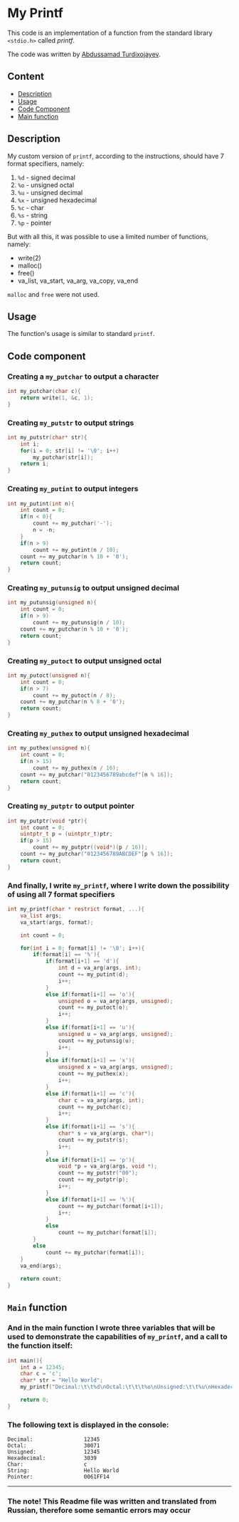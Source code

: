 # My Printf
This code is an implementation of a function from the standard library `<stdio.h>` called *printf*.

The code was written by [Abdussamad Turdixojayev](https://github.com/Abuuu2007).

## Content
- [Description](#description)
- [Usage](#usage)
- [Code Component](#code-component)
- [Main function](#main-function)
  
## Description
My custom version of `printf`, according to the instructions, should have 7 format specifiers, namely:
1. `%d` - signed decimal
2. `%o` - unsigned octal
3. `%u` - unsigned decimal
4. `%x` - unsigned hexadecimal
5. `%c` - char
6. `%s` - string
7. `%p` - pointer

But with all this, it was possible to use a limited number of functions, namely:

* write(2)
* malloc()
* free()
* va_list, va_start, va_arg, va_copy, va_end

`malloc` and `free` were not used.

## Usage

The function's usage is similar to standard `printf`.

## Code component
### Creating a `my_putchar` to output a character
```c
int my_putchar(char c){
    return write(1, &c, 1);
}
```
### Creating `my_putstr` to output strings
```c
int my_putstr(char* str){
    int i;
    for(i = 0; str[i] != '\0'; i++)
        my_putchar(str[i]);
    return i;
}
```
### Creating `my_putint` to output integers
```c
int my_putint(int n){
    int count = 0;
    if(n < 0){
        count += my_putchar('-');
        n = -n;
    }
    if(n > 9)
        count += my_putint(n / 10);
    count += my_putchar(n % 10 + '0');
    return count;
}
```
### Creating `my_putunsig` to output unsigned decimal
```c
int my_putunsig(unsigned n){
    int count = 0;
    if(n > 9)
        count += my_putunsig(n / 10);
    count += my_putchar(n % 10 + '0');
    return count;
}
```
### Creating `my_putoct` to output unsigned octal
```c
int my_putoct(unsigned n){
    int count = 0;
    if(n > 7)
        count += my_putoct(n / 8);
    count += my_putchar(n % 8 + '0');
    return count;
}
```
### Creating `my_puthex` to output unsigned hexadecimal 
```c
int my_puthex(unsigned n){
    int count = 0;
    if(n > 15)
        count += my_puthex(n / 16);
    count += my_putchar("0123456789abcdef"[n % 16]);
    return count;
}
```
### Creating `my_putptr` to output pointer
```c
int my_putptr(void *ptr){
    int count = 0;
    uintptr_t p = (uintptr_t)ptr;
    if(p > 15)
        count += my_putptr((void*)(p / 16));
    count += my_putchar("0123456789ABCDEF"[p % 16]);
    return count;
}
```
### And finally, I write `my_printf`, where I write down the possibility of using all 7 format specifiers
```c
int my_printf(char * restrict format, ...){
    va_list args;
    va_start(args, format);

    int count = 0;

    for(int i = 0; format[i] != '\0'; i++){
        if(format[i] == '%'){
            if(format[i+1] == 'd'){
                int d = va_arg(args, int);
                count += my_putint(d);
                i++;
            }
            else if(format[i+1] == 'o'){
                unsigned o = va_arg(args, unsigned);
                count += my_putoct(o);
                i++;
            }
            else if(format[i+1] == 'u'){
                unsigned u = va_arg(args, unsigned);
                count += my_putunsig(u);
                i++;
            }
            else if(format[i+1] == 'x'){
                unsigned x = va_arg(args, unsigned);
                count += my_puthex(x);
                i++;
            }
            else if(format[i+1] == 'c'){
                char c = va_arg(args, int);
                count += my_putchar(c);
                i++;
            }
            else if(format[i+1] == 's'){
                char* s = va_arg(args, char*);
                count += my_putstr(s);
                i++;
            }
            else if(format[i+1] == 'p'){
                void *p = va_arg(args, void *);
                count += my_putstr("00");
                count += my_putptr(p);
                i++;
            }
            else if(format[i+1] == '%'){
                count += my_putchar(format[i+1]);
                i++;
            }
            else
                count += my_putchar(format[i]);
        }
        else
            count += my_putchar(format[i]);
    }
    va_end(args);
    
    return count;
}
```
## `Main` function
### And in the main function I wrote three variables that will be used to demonstrate the capabilities of `my_printf`, and a call to the function itself:
```c
int main(){
    int a = 12345;
    char c = 'c';
    char* str = "Hello World";
    my_printf("Decimal:\t\t%d\nOctal:\t\t\t%o\nUnsigned:\t\t%u\nHexadecimal:\t\t%x\nChar:\t\t\t%c\nString:\t\t\t%s\nPointer:\t\t%p\n", a, a, a, a, c, str, &str);

    return 0;
}
```
### The following text is displayed in the console:
```
Decimal:                12345
Octal:                  30071
Unsigned:               12345
Hexadecimal:            3039
Char:                   c
String:                 Hello World
Pointer:                0061FF14
```
---

### The note! This Readme file was written and translated from Russian, therefore some semantic errors may occur
